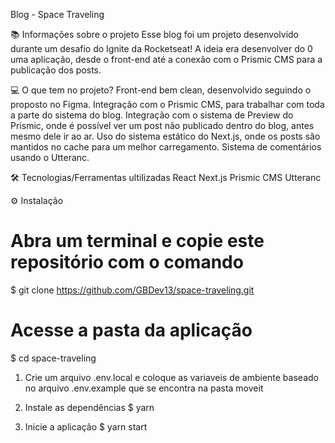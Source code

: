 Blog - Space Traveling


📚 Informações sobre o projeto
Esse blog foi um projeto desenvolvido durante um desafio do Ignite da Rocketseat! A ideia era desenvolver do 0 uma aplicação, desde o front-end até a conexão com o Prismic CMS para a publicação dos posts.
 

💻 O que tem no projeto?
Front-end bem clean, desenvolvido seguindo o proposto no Figma.
Integração com o Prismic CMS, para trabalhar com toda a parte do sistema do blog.
Integração com o sistema de Preview do Prismic, onde é possível ver um post não publicado dentro do blog, antes mesmo dele ir ao ar.
Uso do sistema estático do Next.js, onde os posts são mantidos no cache para um melhor carregamento.
Sistema de comentários usando o Utteranc.
 

🛠️ Tecnologias/Ferramentas ultilizadas
React
Next.js
Prismic CMS
Utteranc


⚙️ Instalação
# Abra um terminal e copie este repositório com o comando
$ git clone https://github.com/GBDev13/space-traveling.git
# Acesse a pasta da aplicação
$ cd space-traveling


1. Crie um arquivo .env.local e coloque as variaveis de ambiente baseado no arquivo .env.example que se encontra na pasta moveit


2. Instale as dependências
$ yarn


3. Inicie a aplicação
$ yarn start

